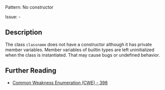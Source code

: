 Pattern: No constructor

Issue: -

## Description

The class `classname` does not have a constructor although it has private member variables. Member variables of builtin types are left uninitialized when the class is instantiated. That may cause bugs or undefined behavior.

## Further Reading

* [Common Weakness Enumeration (CWE) - 398](https://cwe.mitre.org/data/definitions/398.html)